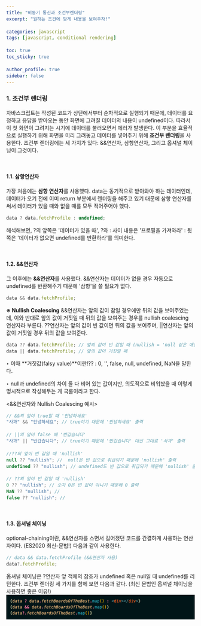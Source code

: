 ```yaml
---
title: "비동기 통신과 조건부렌더링"
excerpt: "원하는 조건에 맞게 내용을 보여주자!"

categories: javascript
tags: [javascript, conditional rendering]

toc: true
toc_sticky: true

author_profile: true
sidebar: false
---
```


### 1. 조건부 렌더링

자바스크립트는 작성된 코드가 상단에서부터 순차적으로 실행되기 때문에, 데이터를 요청하고 응답을 받아오는 동안 화면에 그려질 데이터의 내용이 undefined이다. 따라서 이 첫 화면이 그려지는 시기에 데이터를 불러오면서 에러가 발생한다. 이 부분을 효율적으로 실행하기 위해 화면을 미리 그려놓고 데이터를 넣어주기 위해 **조건부 렌더링**을 사용한다. 조건부 렌더링에는 세 가지가 있다: &&연산자, 삼항연산자, 그리고 옵셔널 체이닝이 그것이다.

<br>

#### 1.1. 삼항연산자

가장 처음에는 **삼항 연산자**를 사용했다. data는 동기적으로 받아와야 하는 데이터인데, 데이터가 오기 전에 이미 return 부분에서 렌더링을 해주고 있기 대문에 삼항 연산자를 써서 데이터가 있을 때와 없을 때를 모두 적어주어야 했다.

```javascript
data ? data.fetchProfile : undefined;
```

해석해보면, ?의 앞쪽은 '데이터가 있을 때', ?와 : 사이 내용은 '프로필을 가져와라'
: 뒷쪽은 '데이터가 없으면 undefined를 반환하라'를 의미한다.

<br>

#### 1.2. &&연산자

그 이후에는 **&&연산자**를 사용했다. &&연산자는 데이터가 없을 경우 자동으로 undefined를 반환해주기 때문에 '삼항'을 쓸 필요가 없다.

```javascript
data && data.fetchProfile;
```

**※ Nullish Coalescing**
&&연산자는 앞의 값이 참일 경우에만 뒤의 값을 보여주었는데, 이와 반대로 앞의 값이 거짓일 때 뒤의 값을 보여주는 경우를 nullish coalescing 연산자라 부른다. ??연산자는 앞의 값이 빈 값이면 뒤의 값을 보여주며, ||연산자는 앞의 값이 거짓일 경우 뒤의 값을 보여준다.

```javascript
data ?? data.fetchProfile; // 앞의 값이 빈 값일 때 (nullish = 'null 같은 애들!')
data || data.fetchProfile; // 앞의 값이 거짓일 때
```

‣ 이때 **거짓값(falsy value)**이란!?? : 0, '', false, null, undefined, NaN을 말한다.

‣ null과 undefined의 차이
둘 다 비어 있는 값이지만, 의도적으로 비워놨을 때 이렇게 명시적으로 작성해두는 게 국룰이라고 한다.

<&&연산자와 Nullish Coalescing 예시>

```javascript
// &&의 앞이 true일 때 '안녕하세요'
"사과" && "안녕하세요"; // true이기 대문에 '안녕하세요' 출력

// ||의 앞이 false 때 '반갑습니다'
"사과" || "반갑습니다"; // true이기 때문에 '반갑습니다' 대신 그대로 '사과' 출력

//??의 앞이 빈 값일 때 'nullish'
null ?? "nullish"; //  null은 빈 값으로 취급되기 때문에 'nullish' 출력
undefined ?? "nullish"; // undefined도 빈 값으로 취급되기 때문에 'nullish' 출력

// ??의 앞이 빈 값일 때 'nullish'
0 ?? "nullish"; // 숫자 0은 빈 값이 아니기 때문에 0 출력
NaN ?? "nullish"; //
false ?? "nullish"; //
```

<br>

#### 1.3. 옵셔널 체이닝

optional-chaining이란, &&연산자를 스면서 길어졌던 코드를 간결하게 사용하는 연산자이다. (ES2020 최신-문법!) 다음과 같이 사용한다.

```javascript
// data && data.fetchProfile (&&연산자 사용)
data?.fetchProfile;
```

옵셔널 체이닝은 ?연산자 앞 객체의 참조가 undefined 혹은 null일 때 undefined를 리턴한다.
조건부 렌더링 세 가지를 함께 보면 다음과 같다. (최신 문법인 옵셔널 체이닝을 사용하면 좋은 이유!)
![optional_chaining](/assets/images/router/optional_chaining.png)
